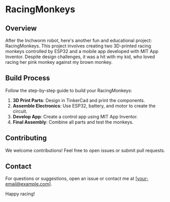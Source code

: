 # RacingMonkeys

## Overview

After the Inchworm robot, here's another fun and educational project: RacingMonkeys. This project involves creating two 3D-printed racing monkeys controlled by ESP32 and a mobile app developed with MIT App Inventor. Despite design challenges, it was a hit with my kid, who loved racing her pink monkey against my brown monkey.


## Build Process

Follow the step-by-step guide to build your RacingMonkeys:

1. **3D Print Parts**: Design in TinkerCad and print the components.
2. **Assemble Electronics**: Use ESP32, battery, and motor to create the circuit.
3. **Develop App**: Create a control app using MIT App Inventor.
4. **Final Assembly**: Combine all parts and test the monkeys.

## Contributing

We welcome contributions! Feel free to open issues or submit pull requests.

## Contact

For questions or suggestions, open an issue or contact me at [your-email@example.com].

Happy racing!
